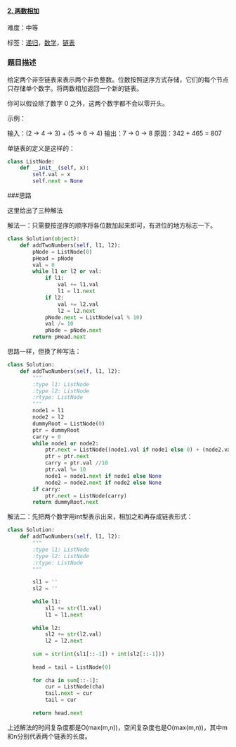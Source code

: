 #### [2\. 两数相加](https://leetcode-cn.com/problems/add-two-numbers/)

难度：中等

标签：[递归](../Topic/递归.md)，[数学](../Topic/数学.md)，[链表](../Topic/链表.md)

### 题目描述

给定两个非空链表来表示两个非负整数。位数按照逆序方式存储，它们的每个节点只存储单个数字。将两数相加返回一个新的链表。

你可以假设除了数字 0 之外，这两个数字都不会以零开头。

示例：

输入：(2 -> 4 -> 3) + (5 -> 6 -> 4)
输出：7 -> 0 -> 8
原因：342 + 465 = 807



单链表的定义是这样的：

```python
class ListNode:
	def __init__(self, x):
		self.val = x
		self.next = None
```

###思路

这里给出了三种解法

解法一：只需要按逆序的顺序将各位数加起来即可，有进位的地方标志一下。

```python
class Solution(object):
    def addTwoNumbers(self, l1, l2):
        pNode = ListNode(0)
        pHead = pNode
        val = 0
        while l1 or l2 or val:
            if l1:
                val += l1.val
                l1 = l1.next
            if l2:
                val += l2.val
                l2 = l2.next
            pNode.next = ListNode(val % 10)
            val /= 10
            pNode = pNode.next
        return pHead.next
```

思路一样，但换了种写法：

```python
class Solution:
    def addTwoNumbers(self, l1, l2):
        """
        :type l1: ListNode
        :type l2: ListNode
        :rtype: ListNode
        """
        node1 = l1
        node2 = l2
        dummyRoot = ListNode(0)
        ptr = dummyRoot
        carry = 0
        while node1 or node2:
            ptr.next = ListNode((node1.val if node1 else 0) + (node2.val if node2 else 0) + carry)
            ptr = ptr.next
            carry = ptr.val //10
            ptr.val %= 10
            node1 = node1.next if node1 else None
            node2 = node2.next if node2 else None
        if carry:
            ptr.next = ListNode(carry)
        return dummyRoot.next
```

解法二：先把两个数字用int型表示出来，相加之和再存成链表形式：

```python
class Solution:
    def addTwoNumbers(self, l1, l2):
        """
        :type l1: ListNode
        :type l2: ListNode
        :rtype: ListNode
        """

        sl1 = ''
	    sl2 = ''
	    
	    while l1:
	        sl1 += str(l1.val)
	        l1 = l1.next
	        
	    while l2:
	        sl2 += str(l2.val)
	        l2 = l2.next
	    
	    sum = str(int(sl1[::-1]) + int(sl2[::-1]))
	    
	    head = tail = ListNode(0)
	    
	    for cha in sum[::-1]:
	        cur = ListNode(cha)
	        tail.next = cur
	        tail = cur
	        
	    return head.next
```

上述解法的时间复杂度都是O(max(m,n))，空间复杂度也是O(max(m,n))，其中m和n分别代表两个链表的长度。